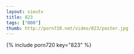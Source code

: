 ```yaml
--- 
layout: sieutv
title: 823
tags: ["000"]
thumb: http://porn720.net/video/823/poster.jpg
---
```

{% include porn720 key="823" %} 
